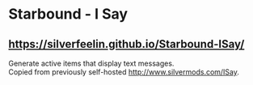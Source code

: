 # Starbound - I Say

## https://silverfeelin.github.io/Starbound-ISay/

Generate active items that display text messages.  
Copied from previously self-hosted http://www.silvermods.com/ISay.
